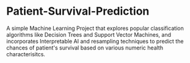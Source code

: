 # Patient-Survival-Prediction
A simple Machine Learning Project that explores popular classification algorithms like Decision Trees and Support Vector Machines, and incorporates Interpretable AI and resampling techniques to predict the chances of patient's survival based on various numeric health characterisitcs.
